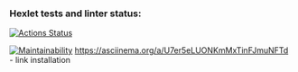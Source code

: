 ### Hexlet tests and linter status:
[![Actions Status](https://github.com/zub41k/python-project-49/workflows/hexlet-check/badge.svg)](https://github.com/zub41k/python-project-49/actions)

[![Maintainability](https://api.codeclimate.com/v1/badges/6da4fd6d2c482686c96c/maintainability)](https://codeclimate.com/github/zub41k/python-project-49/maintainability)
https://asciinema.org/a/U7er5eLUONKmMxTinFJmuNFTd - link installation
